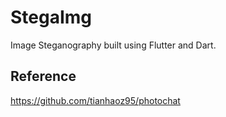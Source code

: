 # StegaImg

Image Steganography built using Flutter and Dart.



## Reference

https://github.com/tianhaoz95/photochat
